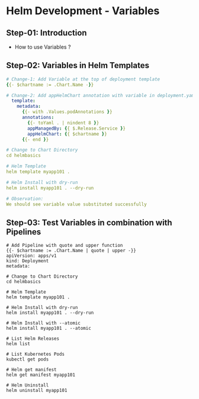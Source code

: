 # Helm Development - Variables

## Step-01: Introduction
- How to use Variables ?

## Step-02: Variables in Helm Templates
```yaml
# Change-1: Add Variable at the top of deployment template
{{- $chartname := .Chart.Name -}}

# Change-2: Add appHelmChart annotation with variable in deployment.yaml
  template:
    metadata:
      {{- with .Values.podAnnotations }}
      annotations:
        {{- toYaml . | nindent 8 }}
        appManagedBy: {{ $.Release.Service }}
        appHelmChart: {{ $chartname }}        
      {{- end }}  

# Change to Chart Directory
cd helmbasics  

# Helm Template
helm template myapp101 .

# Helm Install with dry-run
helm install myapp101 . --dry-run  

# Observation:
We should see variable value substituted successfully
```

## Step-03: Test Variables in combination with Pipelines
```t
# Add Pipeline with quote and upper function
{{- $chartname := .Chart.Name | quote | upper -}}
apiVersion: apps/v1
kind: Deployment
metadata:

# Change to Chart Directory
cd helmbasics  

# Helm Template
helm template myapp101 .

# Helm Install with dry-run
helm install myapp101 . --dry-run  

# Helm Install with --atomic
helm install myapp101 . --atomic 

# List Helm Releases
helm list

# List Kubernetes Pods
kubectl get pods

# Helm get manifest
helm get manifest myapp101

# Helm Uninstall
helm uninstall myapp101
```
